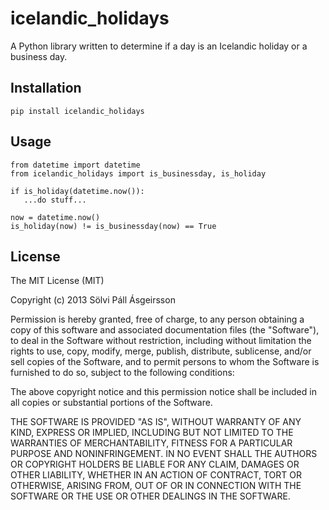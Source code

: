 # icelandic_holidays

A Python library written to determine if a day is an Icelandic holiday or a business day.

## Installation

```
pip install icelandic_holidays
```

## Usage

```
from datetime import datetime
from icelandic_holidays import is_businessday, is_holiday

if is_holiday(datetime.now()):
   ...do stuff...

now = datetime.now()
is_holiday(now) != is_businessday(now) == True
```

## License

The MIT License (MIT)

Copyright (c) 2013 Sölvi Páll Ásgeirsson

Permission is hereby granted, free of charge, to any person obtaining a copy
of this software and associated documentation files (the "Software"), to deal
in the Software without restriction, including without limitation the rights
to use, copy, modify, merge, publish, distribute, sublicense, and/or sell
copies of the Software, and to permit persons to whom the Software is
furnished to do so, subject to the following conditions:

The above copyright notice and this permission notice shall be included in
all copies or substantial portions of the Software.

THE SOFTWARE IS PROVIDED "AS IS", WITHOUT WARRANTY OF ANY KIND, EXPRESS OR
IMPLIED, INCLUDING BUT NOT LIMITED TO THE WARRANTIES OF MERCHANTABILITY,
FITNESS FOR A PARTICULAR PURPOSE AND NONINFRINGEMENT. IN NO EVENT SHALL THE
AUTHORS OR COPYRIGHT HOLDERS BE LIABLE FOR ANY CLAIM, DAMAGES OR OTHER
LIABILITY, WHETHER IN AN ACTION OF CONTRACT, TORT OR OTHERWISE, ARISING FROM,
OUT OF OR IN CONNECTION WITH THE SOFTWARE OR THE USE OR OTHER DEALINGS IN
THE SOFTWARE.
